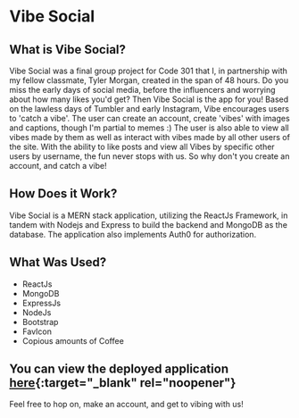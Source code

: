 # Vibe Social

## What is Vibe Social?

Vibe Social was a final group project for Code 301 that I, in partnership with my fellow classmate, Tyler Morgan, created in the span of 48 hours.
Do you miss the early days of social media, before the influencers and worrying about how many likes you'd get? Then Vibe Social is the app for you! Based on the lawless days of Tumbler and early Instagram, Vibe encourages users to 'catch a vibe'. The user can create an account, create 'vibes' with images and captions, though I'm partial to memes :) The user is also able to view all vibes made by them as well as interact with vibes made by all other users of the site. With the ability to like posts and view all Vibes by specific other users by username, the fun never stops with us. So why don't you create an account, and catch a vibe!

## How Does it Work?

Vibe Social is a MERN stack application, utilizing the ReactJs Framework, in tandem with Nodejs and Express to build the backend and MongoDB as the database. The application also implements Auth0 for authorization.

## What Was Used?

- ReactJs
- MongoDB
- ExpressJs
- NodeJs
- Bootstrap
- FavIcon
- Copious amounts of Coffee

## You can view the deployed application [here](https://catch-a-vibe.netlify.app/){:target="_blank" rel="noopener"}

Feel free to hop on, make an account, and get to vibing with us!
